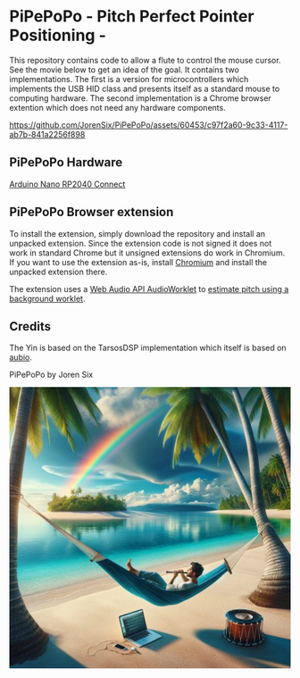 # PiPePoPo - Pitch Perfect Pointer Positioning - 

This repository contains code to allow a flute to control the mouse cursor. See the movie below to get an idea of the goal. It contains two implementations. The first is a version for microcontrollers which implements the USB HID class and presents itself as a standard mouse to computing hardware. The second implementation is a Chrome browser extention which does not need any hardware components.

https://github.com/JorenSix/PiPePoPo/assets/60453/c97f2a60-9c33-4117-ab7b-841a2256f898

## PiPePoPo Hardware 

[Arduino Nano RP2040 Connect](https://docs.arduino.cc/hardware/nano-rp2040-connect/)

## PiPePoPo Browser extension 

To install the extension, simply download the repository and install an unpacked extension. Since the extension code is not signed it does not work in standard Chrome but it unsigned extensions do work in Chromium. If you want to use the extension as-is, install [Chromium](https://www.chromium.org/Home/) and install the unpacked extension there.

The extension uses a [Web Audio API AudioWorklet](https://developer.mozilla.org/en-US/docs/Web/API/AudioWorklet) to [estimate pitch using a background worklet](). 

## Credits

The Yin is based on the TarsosDSP implementation which itself is based on [aubio](https://aubio.org/).

PiPePoPo by Joren Six

![Using PiPePoPo](./media/pipepopo-in-action.jpg)
